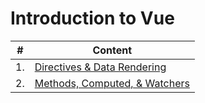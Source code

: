 # Introduction to Vue

|#|Content|
|---|---|
|1.|[Directives & Data Rendering](./Directives_and_Data_Rendering.md)|
|2.|[Methods, Computed, & Watchers](./Methods_Computed_and_Watchers.md)|
